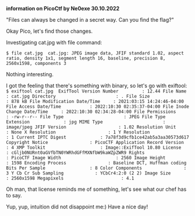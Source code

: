 **information on PicoCtf by Ne0exe 30.10.2022**

"Files can always be changed in a secret way. Can you find the flag?"

Okay Pico, let's find those changes.

Investigating cat.jpg with file command: 

`$ file cat.jpg 
cat.jpg: JPEG image data, JFIF standard 1.02, aspect ratio, density 1x1, segment length 16, baseline, precision 8, 2560x1598, components 3`

Nothing interesting.

I got the feeling that there's something with binary, so let's go with exiftool: 
`$ exiftool cat.jpg 
ExifTool Version Number         : 12.44
File Name                       : cat.jpg
Directory                       : .
File Size                       : 878 kB
File Modification Date/Time     : 2021:03:15 14:24:46-04:00
File Access Date/Time           : 2022:10:30 02:35:37-04:00
File Inode Change Date/Time     : 2022:10:30 02:34:28-04:00
File Permissions                : -rw-r--r--
File Type                       : JPEG
File Type Extension             : jpg
MIME Type                       : image/jpeg
JFIF Version                    : 1.02
Resolution Unit                 : None
X Resolution                    : 1
Y Resolution                    : 1
Current IPTC Digest             : 7a78f3d9cfb1ce42ab5a3aa30573d617
Copyright Notice                : PicoCTF
Application Record Version      : 4
XMP Toolkit                     : Image::ExifTool 10.80
License                         : cGljb0NURnt0aGVfbTN0YWRhdGFfMXNfbW9kaWZpZWR9
Rights                          : PicoCTF
Image Width                     : 2560
Image Height                    : 1598
Encoding Process                : Baseline DCT, Huffman coding
Bits Per Sample                 : 8
Color Components                : 3
Y Cb Cr Sub Sampling            : YCbCr4:2:0 (2 2)
Image Size                      : 2560x1598
Megapixels                      : 4.1
`

Oh man, that license reminds me of something, let's see what our chef has to say.



Yup, yup, intuition did not disappoint me:)
Have a nice day!